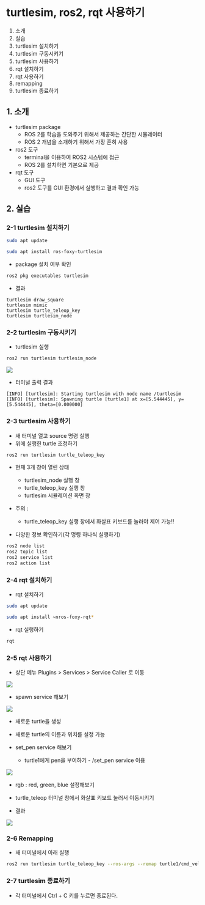 # turtlesim, ros2, rqt 사용하기
1. 소개
2. 실습
  1. turtlesim 설치하기
  2. turtlesim 구동시키기
  3. turtlesim 사용하기
  4. rqt 설치하기
  5. rqt 사용하기
  6. remapping
  7. turtlesim 종료하기

## 1. 소개
* turtlesim package
  * ROS 2를 학습을 도와주기 위해서 제공하는 간단한 시뮬레이터
  * ROS 2 개념을 소개하기 위해서 가장 흔히 사용
* ros2 도구
  * terminal을 이용하여 ROS2 시스템에 접근
  * ROS 2를 설치하면 기본으로 제공
* rqt 도구
  * GUI 도구
  * ros2 도구를 GUI 환경에서 실행하고 결과 확인 가능

## 2. 실습
### 2-1 turtlesim 설치하기
```bash
sudo apt update

sudo apt install ros-foxy-turtlesim
```

* package 설치 여부 확인
```bash
ros2 pkg executables turtlesim
```

* 결과
```
turtlesim draw_square
turtlesim mimic
turtlesim turtle_teleop_key
turtlesim turtlesim_node
```

### 2-2 turtlesim 구동시키기
* turtlesim 실행
```bash
ros2 run turtlesim turtlesim_node
```
![](https://docs.ros.org/en/foxy/_images/turtlesim.png)

* 터미널 출력 결과
```
[INFO] [turtlesim]: Starting turtlesim with node name /turtlesim
[INFO] [turtlesim]: Spawning turtle [turtle1] at x=[5.544445], y=[5.544445], theta=[0.000000]
```

### 2-3 turtlesim 사용하기
* 새 터미널 열고 source 명령 실행
* 위에 실행한 turtle 조정하기
```bash
ros2 run turtlesim turtle_teleop_key
```

* 현재 3개 창이 열린 상태
  * turtlesim_node 실행 창
  * turtle_teleop_key 실행 창
  * turtlesim 시뮬레이션 화면 창
* 주의 :
  * turtle_teleop_key 실행 창에서 화살표 키보드를 눌러야 제어 가능!!

* 다양한 정보 확인하기(각 명령 하나씩 실행하기)
```bash
ros2 node list
ros2 topic list
ros2 service list
ros2 action list
```

### 2-4 rqt 설치하기
* rqt 설치하기
```bash
sudo apt update

sudo apt install ~nros-foxy-rqt*
```

* rqt 실행하기
```bash
rqt
```

### 2-5 rqt 사용하기
* 상단 메뉴 Plugins > Services > Service Caller 로 이동

![](https://docs.ros.org/en/foxy/_images/rqt.png)

* spawn service 해보기

![](https://docs.ros.org/en/foxy/_images/spawn.png)
  * 새로운 turtle을 생성
  * 새로운 turtle의 이름과 위치를 설정 가능

* set_pen service 해보기
  * turtle1에게 pen을 부여하기 - /set_pen service 이용

![](https://docs.ros.org/en/foxy/_images/set_pen.png)
  * rgb : red, green, blue 설정해보기
  * turtle_teleop 터미널 창에서 화살표 키보드 눌러서 이동시키기

* 결과

![](https://docs.ros.org/en/foxy/_images/new_pen.png)


### 2-6 Remapping
* 새 터미널에서 아래 실행
```bash
ros2 run turtlesim turtle_teleop_key --ros-args --remap turtle1/cmd_vel:=turtle2/cmd_vel
```

### 2-7 turtlesim 종료하기
* 각 터미널에서 Ctrl + C 키를 누르면 종료된다.